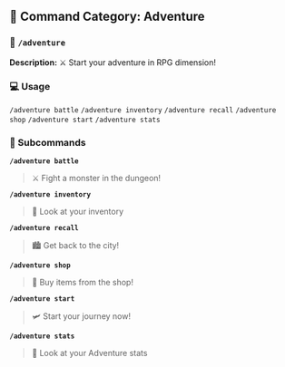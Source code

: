 ## 📁 Command Category: Adventure

### 💾 `/adventure`

**Description:** ⚔️ Start your adventure in RPG dimension!

### 💻 Usage

`/adventure battle`
`/adventure inventory`
`/adventure recall`
`/adventure shop`
`/adventure start`
`/adventure stats`

### 🔧 Subcommands

**`/adventure battle`**
> ⚔️ Fight a monster in the dungeon!


**`/adventure inventory`**
> 🎒 Look at your inventory


**`/adventure recall`**
> 🏙️ Get back to the city!


**`/adventure shop`**
> 🛒 Buy items from the shop!


**`/adventure start`**
> 🛩️ Start your journey now!


**`/adventure stats`**
> 📑 Look at your Adventure stats




